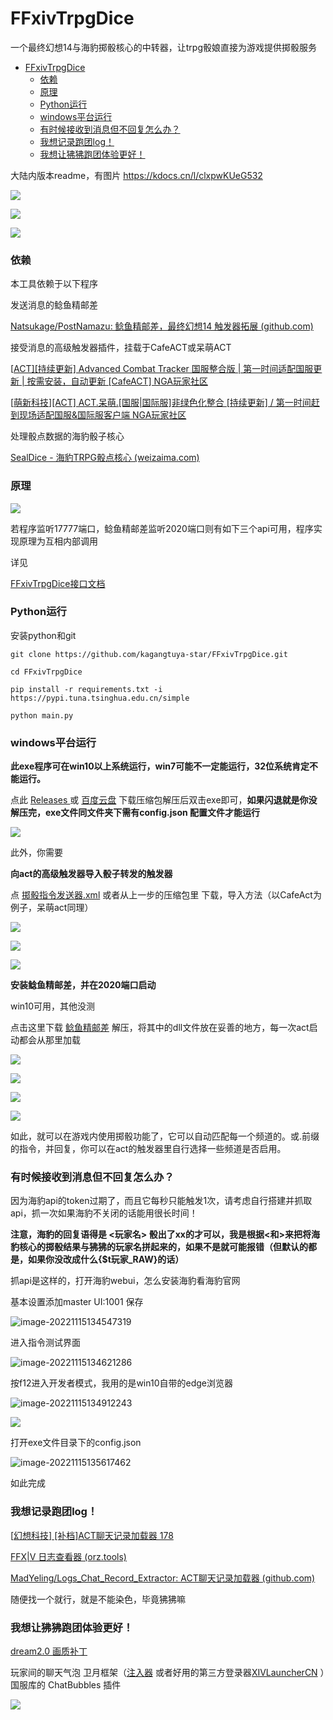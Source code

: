 # FFxivTrpgDice
 一个最终幻想14与海豹掷骰核心的中转器，让trpg骰娘直接为游戏提供掷骰服务

- [FFxivTrpgDice](#ffxivtrpgdice)
    - [依赖](#依赖)
    - [原理](#原理)
    - [Python运行](#python运行)
    - [windows平台运行](#windows平台运行)
    - [有时候接收到消息但不回复怎么办？](#有时候接收到消息但不回复怎么办)
    - [我想记录跑团log！](#我想记录跑团log)
    - [我想让狒狒跑团体验更好！](#我想让狒狒跑团体验更好)

大陆内版本readme，有图片 https://kdocs.cn/l/clxpwKUeG532

![](https://raw.githubusercontent.com/kagangtuya-star/picgo1/main/FFxivTrpgDiceSnipaste_2022-11-15_14-28-24.png)

![](https://raw.githubusercontent.com/kagangtuya-star/picgo1/main/FFxivTrpgDice20221115131726.png)

![](https://raw.githubusercontent.com/kagangtuya-star/picgo1/main/FFxivTrpgDice20221115131739.png)



### 依赖

本工具依赖于以下程序

发送消息的鲶鱼精邮差

[Natsukage/PostNamazu: 鲶鱼精邮差，最终幻想14 触发器拓展 (github.com)](https://github.com/Natsukage/PostNamazu)

接受消息的高级触发器插件，挂载于CafeACT或呆萌ACT

[[ACT\][持续更新] Advanced Combat Tracker 国服整合版 | 第一时间适配国服更新 | 按需安装，自动更新 [CafeACT] NGA玩家社区](https://bbs.nga.cn/read.php?tid=17412506)

[[萌新科技\][ACT] ACT.呆萌.[国服|国际服]非绿色化整合 [持续更新] / 第一时间赶到现场适配国服&国际服客户端 NGA玩家社区](https://bbs.nga.cn/read.php?tid=19019884)

处理骰点数据的海豹骰子核心

[SealDice - 海豹TRPG骰点核心 (weizaima.com)](https://dice.weizaima.com/)

### 原理

![](https://raw.githubusercontent.com/kagangtuya-star/picgo1/main/FFxivTrpgDice%E7%8B%92%E7%8B%92%E9%AA%B0%E5%AD%90.png)

若程序监听17777端口，鲶鱼精邮差监听2020端口则有如下三个api可用，程序实现原理为互相内部调用

详见

[FFxivTrpgDice接口文档](https://blog.kagangtuya.top/other_html/FFxivTrpgDice接口文档.html?target_id=001)

### Python运行

安装python和git

`git clone https://github.com/kagangtuya-star/FFxivTrpgDice.git`

`cd FFxivTrpgDice`

`pip install -r requirements.txt -i  https://pypi.tuna.tsinghua.edu.cn/simple`

`python main.py`

### windows平台运行

**此exe程序可在win10以上系统运行，win7可能不一定能运行，32位系统肯定不能运行。**

点此 [Releases ](https://github.com/kagangtuya-star/FFxivTrpgDice/releases)或 [百度云盘](https://pan.baidu.com/s/1XOszQGIIXiSyKfyzJNkSfw?pwd=ecr9) 下载压缩包解压后双击exe即可，**如果闪退就是你没解压完，exe文件同文件夹下需有config.json 配置文件才能运行**

![](https://raw.githubusercontent.com/kagangtuya-star/picgo1/main/FFxivTrpgDice20221115132902.png)

此外，你需要

**向act的高级触发器导入骰子转发的触发器**

点 [掷骰指令发送器.xml](https://github.com/kagangtuya-star/FFxivTrpgDice/releases/download/FFxivTrpgDice1.0/default.xml) 或者从上一步的压缩包里 下载，导入方法（以CafeAct为例子，呆萌act同理）

![](https://raw.githubusercontent.com/kagangtuya-star/picgo1/main/FFxivTrpgDice20221115133052.png)

![](https://raw.githubusercontent.com/kagangtuya-star/picgo1/main/FFxivTrpgDice20221115133157.png)

![](https://raw.githubusercontent.com/kagangtuya-star/picgo1/main/FFxivTrpgDice20221115133234.png)



**安装鲶鱼精邮差，并在2020端口启动**

win10可用，其他没测

点击这里下载 [鲶鱼精邮差](https://github.com/Natsukage/PostNamazu/releases) 解压，将其中的dll文件放在妥善的地方，每一次act启动都会从那里加载

![](https://raw.githubusercontent.com/kagangtuya-star/picgo1/main/FFxivTrpgDice20221115133413.png)

![](https://raw.githubusercontent.com/kagangtuya-star/picgo1/main/FFxivTrpgDice20221115133632.png)

![](https://raw.githubusercontent.com/kagangtuya-star/picgo1/main/FFxivTrpgDice20221115133654.png)

![](https://raw.githubusercontent.com/kagangtuya-star/picgo1/main/FFxivTrpgDice20221115133753.png)

如此，就可以在游戏内使用掷骰功能了，它可以自动匹配每一个频道的。或.前缀的指令，并回复，你可以在act的触发器里自行选择一些频道是否启用。

### 有时候接收到消息但不回复怎么办？

因为海豹api的token过期了，而且它每秒只能触发1次，请考虑自行搭建并抓取api，抓一次如果海豹不关闭的话能用很长时间！

**注意，海豹的回复语得是 <玩家名> 骰出了xx的才可以，我是根据<和>来把将海豹核心的掷骰结果与狒狒的玩家名拼起来的，如果不是就可能报错（但默认的都是，如果你没改成什么{$t玩家_RAW}的话）**

抓api是这样的，打开海豹webui，怎么安装海豹看海豹官网

基本设置添加master UI:1001 保存

![image-20221115134547319](C:\Users\chenzihan\AppData\Roaming\Typora\typora-user-images\image-20221115134547319.png)

进入指令测试界面

![image-20221115134621286](C:\Users\chenzihan\AppData\Roaming\Typora\typora-user-images\image-20221115134621286.png)

按f12进入开发者模式，我用的是win10自带的edge浏览器

![image-20221115134912243](C:\Users\chenzihan\AppData\Roaming\Typora\typora-user-images\image-20221115134912243.png)

![](https://raw.githubusercontent.com/kagangtuya-star/picgo1/main/FFxivTrpgDice20221115135343.png)

打开exe文件目录下的config.json

![image-20221115135617462](C:\Users\chenzihan\AppData\Roaming\Typora\typora-user-images\image-20221115135617462.png)

如此完成

### 我想记录跑团log！

[[幻想科技\] [补档]ACT聊天记录加载器 178](https://nga.178.com/read.php?tid=31940289&rand=201)

[FFX|V 日志查看器 (orz.tools)](https://ffxivlog.orz.tools/)

[MadYeling/Logs_Chat_Record_Extractor: ACT聊天记录加载器 (github.com)](https://github.com/MadYeling/Logs_Chat_Record_Extractor)

随便找一个就行，就是不能染色，毕竟狒狒嘛

### 我想让狒狒跑团体验更好！

[dream2.0 画质补丁](https://www.bilibili.com/video/BV1bF411J7QQ/)

玩家间的聊天气泡 卫月框架（[注入器](https://bbs.tggfl.com/topic/32/dalamud-%E5%8D%AB%E6%9C%88%E6%A1%86%E6%9E%B6) 或者好用的第三方登录器[XIVLauncherCN](https://ottercorp.github.io/) ）国服库的 ChatBubbles 插件

![](https://raw.githubusercontent.com/kagangtuya-star/picgo1/main/FFxivTrpgDice20221115140544.png)
